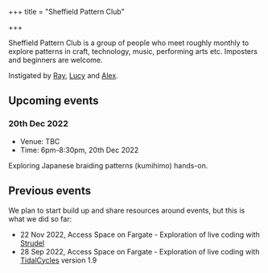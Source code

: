 +++
title = "Sheffield Pattern Club"

+++

Sheffield Pattern Club is a group of people who meet roughly monthly
to explore patterns in craft, technology, music, performing arts
etc. Imposters and beginners are welcome.

Instigated by [Ray](https://eye-measure.neocities.org/), [Lucy](https://heavy-lifting.org/) and [Alex](https://slab.org/). 

## Upcoming events

### 20th Dec 2022

* Venue: TBC
* Time: 6pm-8:30pm, 20th Dec 2022

Exploring Japanese braiding patterns (kumihimo) hands-on.

## Previous events

We plan to start build up and share resources around events, but this is what we did so far:

* 22 Nov 2022, Access Space on Fargate - Exploration of live coding with [Strudel](https://strudel.tidalcycles.org/)
* 28 Sep 2022, Access Space on Fargate - Exploration of live coding with [TidalCycles](https://tidalcycles.org/) version 1.9

